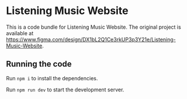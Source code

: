 
  # Listening Music Website

  This is a code bundle for Listening Music Website. The original project is available at https://www.figma.com/design/DX1bL2Q1Ce3rkUP3p3Y21e/Listening-Music-Website.

  ## Running the code

  Run `npm i` to install the dependencies.

  Run `npm run dev` to start the development server.
  
